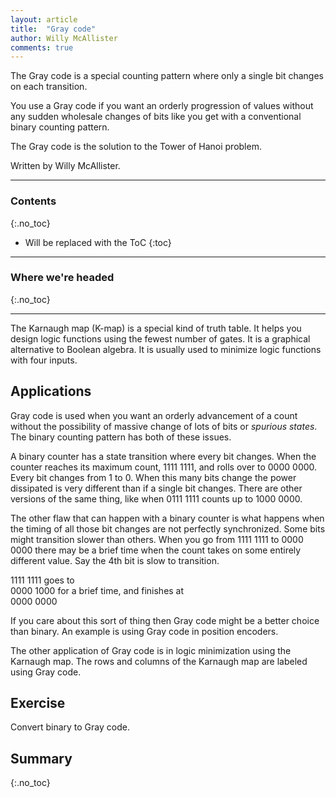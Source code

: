 ```yaml
---
layout: article
title:  "Gray code"
author: Willy McAllister
comments: true
---
```


The Gray code is a special counting pattern where only a single bit changes on each transition. 

You use a Gray code if you want an orderly progression of values without any sudden wholesale changes of bits like you get with a conventional binary counting pattern.

The Gray code is the solution to the Tower of Hanoi problem. 

Written by Willy McAllister.

----

### Contents
{:.no_toc}

* Will be replaced with the ToC
{:toc}

----

### Where we're headed 
{:.no_toc}



----

The Karnaugh map (K-map) is a special kind of truth table. It helps you design logic functions using the fewest number of gates. It is a graphical alternative to Boolean algebra. It is usually used to minimize logic functions with four inputs. 


## Applications

Gray code is used when you want an orderly advancement of a count without the possibility of massive change of lots of bits or *spurious states*. The binary counting pattern has both of these issues.

A binary counter has a state transition where every bit changes. When the counter reaches its maximum count, 1111 1111, and rolls over to 0000 0000. Every bit changes from 1 to 0. When this many bits change the power dissipated is very different than if a single bit changes. There are other versions of the same thing, like when 0111 1111 counts up to 1000 0000. 

The other flaw that can happen with a binary counter is what happens when the timing of all those bit changes are not perfectly synchronized. Some bits might transition slower than others. When you go from 1111 1111 to 0000 0000 
there may be a brief time when the count takes on some entirely different value. Say the 4th bit is slow to transition.

1111 1111 goes to  
0000 1000 for a brief time, and finishes at  
0000 0000 

If you care about this sort of thing then Gray code might be a better choice than binary. An example is using Gray code in position encoders. 

The other application of Gray code is in logic minimization using the Karnaugh map. The rows and columns of the Karnaugh map are labeled using Gray code.

## Exercise

Convert binary to Gray code.

## Summary
{:.no_toc}


